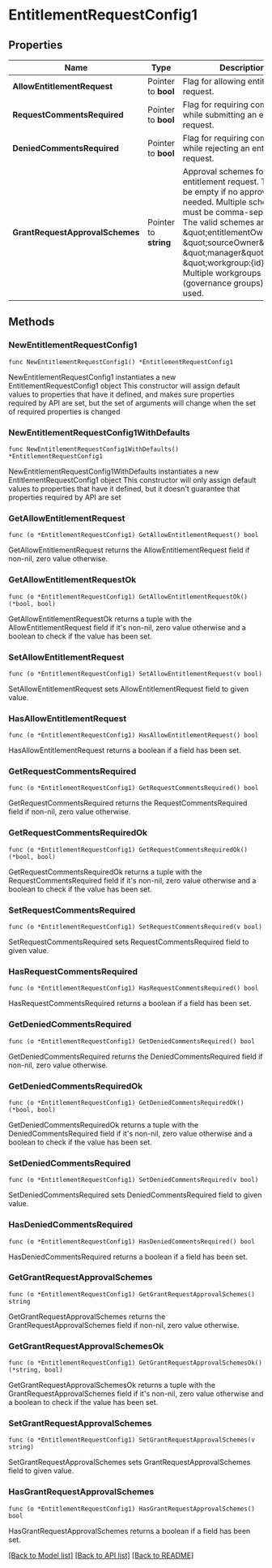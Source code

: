 # EntitlementRequestConfig1

## Properties

Name | Type | Description | Notes
------------ | ------------- | ------------- | -------------
**AllowEntitlementRequest** | Pointer to **bool** | Flag for allowing entitlement request. | [optional] 
**RequestCommentsRequired** | Pointer to **bool** | Flag for requiring comments while submitting an entitlement request. | [optional] [default to false]
**DeniedCommentsRequired** | Pointer to **bool** | Flag for requiring comments while rejecting an entitlement request. | [optional] [default to false]
**GrantRequestApprovalSchemes** | Pointer to **string** | Approval schemes for granting entitlement request. This can be empty if no approval is needed. Multiple schemes must be comma-separated. The valid schemes are \&quot;entitlementOwner\&quot;, \&quot;sourceOwner\&quot;, \&quot;manager\&quot; and \&quot;workgroup:{id}\&quot;. Multiple workgroups (governance groups) can be used.  | [optional] [default to "sourceOwner"]

## Methods

### NewEntitlementRequestConfig1

`func NewEntitlementRequestConfig1() *EntitlementRequestConfig1`

NewEntitlementRequestConfig1 instantiates a new EntitlementRequestConfig1 object
This constructor will assign default values to properties that have it defined,
and makes sure properties required by API are set, but the set of arguments
will change when the set of required properties is changed

### NewEntitlementRequestConfig1WithDefaults

`func NewEntitlementRequestConfig1WithDefaults() *EntitlementRequestConfig1`

NewEntitlementRequestConfig1WithDefaults instantiates a new EntitlementRequestConfig1 object
This constructor will only assign default values to properties that have it defined,
but it doesn't guarantee that properties required by API are set

### GetAllowEntitlementRequest

`func (o *EntitlementRequestConfig1) GetAllowEntitlementRequest() bool`

GetAllowEntitlementRequest returns the AllowEntitlementRequest field if non-nil, zero value otherwise.

### GetAllowEntitlementRequestOk

`func (o *EntitlementRequestConfig1) GetAllowEntitlementRequestOk() (*bool, bool)`

GetAllowEntitlementRequestOk returns a tuple with the AllowEntitlementRequest field if it's non-nil, zero value otherwise
and a boolean to check if the value has been set.

### SetAllowEntitlementRequest

`func (o *EntitlementRequestConfig1) SetAllowEntitlementRequest(v bool)`

SetAllowEntitlementRequest sets AllowEntitlementRequest field to given value.

### HasAllowEntitlementRequest

`func (o *EntitlementRequestConfig1) HasAllowEntitlementRequest() bool`

HasAllowEntitlementRequest returns a boolean if a field has been set.

### GetRequestCommentsRequired

`func (o *EntitlementRequestConfig1) GetRequestCommentsRequired() bool`

GetRequestCommentsRequired returns the RequestCommentsRequired field if non-nil, zero value otherwise.

### GetRequestCommentsRequiredOk

`func (o *EntitlementRequestConfig1) GetRequestCommentsRequiredOk() (*bool, bool)`

GetRequestCommentsRequiredOk returns a tuple with the RequestCommentsRequired field if it's non-nil, zero value otherwise
and a boolean to check if the value has been set.

### SetRequestCommentsRequired

`func (o *EntitlementRequestConfig1) SetRequestCommentsRequired(v bool)`

SetRequestCommentsRequired sets RequestCommentsRequired field to given value.

### HasRequestCommentsRequired

`func (o *EntitlementRequestConfig1) HasRequestCommentsRequired() bool`

HasRequestCommentsRequired returns a boolean if a field has been set.

### GetDeniedCommentsRequired

`func (o *EntitlementRequestConfig1) GetDeniedCommentsRequired() bool`

GetDeniedCommentsRequired returns the DeniedCommentsRequired field if non-nil, zero value otherwise.

### GetDeniedCommentsRequiredOk

`func (o *EntitlementRequestConfig1) GetDeniedCommentsRequiredOk() (*bool, bool)`

GetDeniedCommentsRequiredOk returns a tuple with the DeniedCommentsRequired field if it's non-nil, zero value otherwise
and a boolean to check if the value has been set.

### SetDeniedCommentsRequired

`func (o *EntitlementRequestConfig1) SetDeniedCommentsRequired(v bool)`

SetDeniedCommentsRequired sets DeniedCommentsRequired field to given value.

### HasDeniedCommentsRequired

`func (o *EntitlementRequestConfig1) HasDeniedCommentsRequired() bool`

HasDeniedCommentsRequired returns a boolean if a field has been set.

### GetGrantRequestApprovalSchemes

`func (o *EntitlementRequestConfig1) GetGrantRequestApprovalSchemes() string`

GetGrantRequestApprovalSchemes returns the GrantRequestApprovalSchemes field if non-nil, zero value otherwise.

### GetGrantRequestApprovalSchemesOk

`func (o *EntitlementRequestConfig1) GetGrantRequestApprovalSchemesOk() (*string, bool)`

GetGrantRequestApprovalSchemesOk returns a tuple with the GrantRequestApprovalSchemes field if it's non-nil, zero value otherwise
and a boolean to check if the value has been set.

### SetGrantRequestApprovalSchemes

`func (o *EntitlementRequestConfig1) SetGrantRequestApprovalSchemes(v string)`

SetGrantRequestApprovalSchemes sets GrantRequestApprovalSchemes field to given value.

### HasGrantRequestApprovalSchemes

`func (o *EntitlementRequestConfig1) HasGrantRequestApprovalSchemes() bool`

HasGrantRequestApprovalSchemes returns a boolean if a field has been set.


[[Back to Model list]](../README.md#documentation-for-models) [[Back to API list]](../README.md#documentation-for-api-endpoints) [[Back to README]](../README.md)


